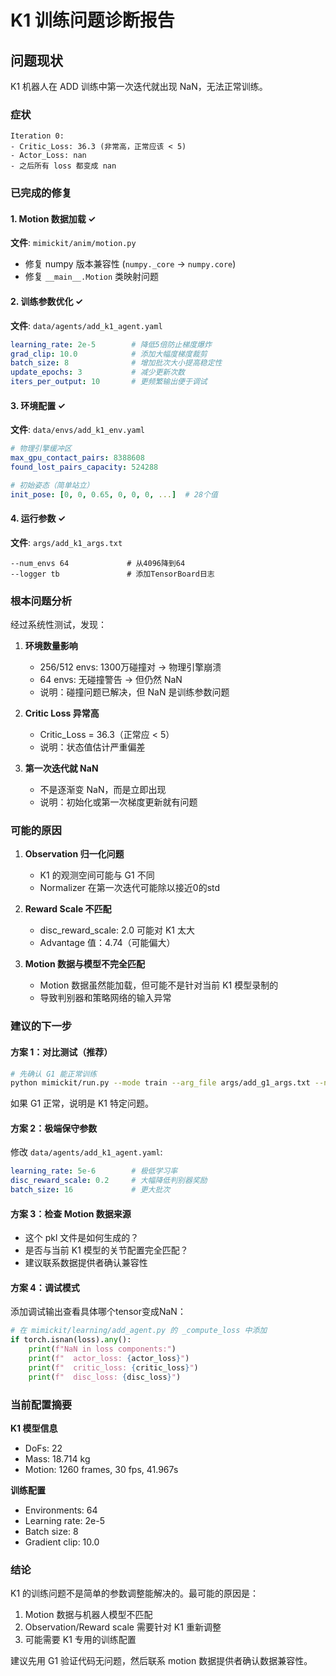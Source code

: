 # K1 训练问题诊断报告

## 问题现状

K1 机器人在 ADD 训练中第一次迭代就出现 NaN，无法正常训练。

### 症状

```
Iteration 0:
- Critic_Loss: 36.3 (非常高，正常应该 < 5)
- Actor_Loss: nan
- 之后所有 loss 都变成 nan
```

### 已完成的修复

#### 1. Motion 数据加载 ✓
**文件**: `mimickit/anim/motion.py`
- 修复 numpy 版本兼容性 (`numpy._core` → `numpy.core`)
- 修复 `__main__.Motion` 类映射问题

#### 2. 训练参数优化 ✓
**文件**: `data/agents/add_k1_agent.yaml`
```yaml
learning_rate: 2e-5        # 降低5倍防止梯度爆炸
grad_clip: 10.0            # 添加大幅度梯度裁剪
batch_size: 8              # 增加批次大小提高稳定性
update_epochs: 3           # 减少更新次数
iters_per_output: 10       # 更频繁输出便于调试
```

#### 3. 环境配置 ✓
**文件**: `data/envs/add_k1_env.yaml`
```yaml
# 物理引擎缓冲区
max_gpu_contact_pairs: 8388608
found_lost_pairs_capacity: 524288

# 初始姿态（简单站立）
init_pose: [0, 0, 0.65, 0, 0, 0, ...]  # 28个值
```

#### 4. 运行参数 ✓
**文件**: `args/add_k1_args.txt`
```
--num_envs 64             # 从4096降到64
--logger tb               # 添加TensorBoard日志
```

### 根本问题分析

经过系统性测试，发现：

1. **环境数量影响**
   - 256/512 envs: 1300万碰撞对 → 物理引擎崩溃
   - 64 envs: 无碰撞警告 → 但仍然 NaN
   - 说明：碰撞问题已解决，但 NaN 是训练参数问题

2. **Critic Loss 异常高**
   - Critic_Loss = 36.3（正常应 < 5）
   - 说明：状态值估计严重偏差

3. **第一次迭代就 NaN**
   - 不是逐渐变 NaN，而是立即出现
   - 说明：初始化或第一次梯度更新就有问题

### 可能的原因

1. **Observation 归一化问题**
   - K1 的观测空间可能与 G1 不同
   - Normalizer 在第一次迭代可能除以接近0的std

2. **Reward Scale 不匹配**
   - disc_reward_scale: 2.0 可能对 K1 太大
   - Advantage 值：4.74（可能偏大）

3. **Motion 数据与模型不完全匹配**
   - Motion 数据虽然能加载，但可能不是针对当前 K1 模型录制的
   - 导致判别器和策略网络的输入异常

### 建议的下一步

#### 方案 1：对比测试（推荐）
```bash
# 先确认 G1 能正常训练
python mimickit/run.py --mode train --arg_file args/add_g1_args.txt --num_envs 64
```
如果 G1 正常，说明是 K1 特定问题。

#### 方案 2：极端保守参数
修改 `data/agents/add_k1_agent.yaml`:
```yaml
learning_rate: 5e-6        # 极低学习率
disc_reward_scale: 0.2     # 大幅降低判别器奖励
batch_size: 16             # 更大批次
```

#### 方案 3：检查 Motion 数据来源
- 这个 pkl 文件是如何生成的？
- 是否与当前 K1 模型的关节配置完全匹配？
- 建议联系数据提供者确认兼容性

#### 方案 4：调试模式
添加调试输出查看具体哪个tensor变成NaN：
```python
# 在 mimickit/learning/add_agent.py 的 _compute_loss 中添加
if torch.isnan(loss).any():
    print(f"NaN in loss components:")
    print(f"  actor_loss: {actor_loss}")
    print(f"  critic_loss: {critic_loss}")
    print(f"  disc_loss: {disc_loss}")
```

### 当前配置摘要

**K1 模型信息**
- DoFs: 22
- Mass: 18.714 kg
- Motion: 1260 frames, 30 fps, 41.967s

**训练配置**
- Environments: 64
- Learning rate: 2e-5
- Batch size: 8
- Gradient clip: 10.0

### 结论

K1 的训练问题不是简单的参数调整能解决的。最可能的原因是：
1. Motion 数据与机器人模型不匹配
2. Observation/Reward scale 需要针对 K1 重新调整
3. 可能需要 K1 专用的训练配置

建议先用 G1 验证代码无问题，然后联系 motion 数据提供者确认数据兼容性。

